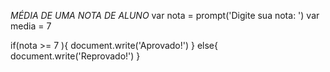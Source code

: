 *MÉDIA DE UMA NOTA DE ALUNO*
var nota = prompt('Digite sua nota: ')
var media = 7

if(nota >= 7 ){
    document.write('Aprovado!')
} else{
    document.write('Reprovado!')
}